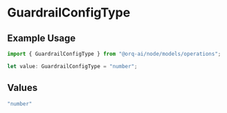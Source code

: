 # GuardrailConfigType

## Example Usage

```typescript
import { GuardrailConfigType } from "@orq-ai/node/models/operations";

let value: GuardrailConfigType = "number";
```

## Values

```typescript
"number"
```